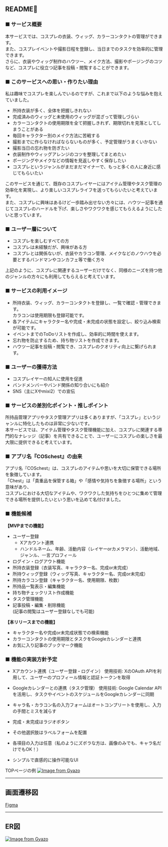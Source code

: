 ## README👗

### ■ サービス概要

本サービスでは、コスプレの衣装、ウィッグ、カラーコンタクトの管理ができます。  
また、コスプレイベントや撮影日程を登録し、当日までのタスクを効率的に管理できます。  
さらに、衣装やウィッグ制作のハウツー、メイク方法、撮影やポージングのコツなど、コスプレに役立つ記事を投稿・閲覧することができます。


### ■ このサービスへの思い・作りたい理由

私は趣味でコスプレを楽しんでいるのですが、これまで以下のような悩みを抱えていました。

- 所持衣装が多く、全体を把握しきれない
- 完成済みのウィッグと未使用のウィッグが混ざって管理しづらい
- カラーコンタクトの使用期限を全て把握しきれず、期限切れを見落としてしまうことがある
- 毎回キャラクター別のメイク方法に苦戦する
- 撮影までに作らなければならないものが多く、予定管理がうまくいかない
- 撮影当日の忘れ物を防ぎたい
- 衣装制作やウィッグアレンジのコツを整理してまとめたい
- ポージングやメイクなどの情報を見返しやすく保存したい
- コスプレというジャンルがまだまだマイナーで、もっと多くの人に身近に感じてもらいたい

このサービスを通じて、既存のコスプレイヤーにはアイテム管理やタスク管理の効率化を実現し、より楽しいコスプレライフを送ってもらいたいと考えています。  
また、コスプレに興味はあるけど一歩踏み出せない方々には、ハウツー記事を通じてコスプレのハードルを下げ、楽しさやワクワクを感じてもらえるようにしたいと思っています。


### ■ ユーザー層について

- コスプレを楽しむすべての方
- コスプレは未経験だが、興味がある方
- コスプレとは関係ないが、衣装やカラコン管理、メイクなどのノウハウを必要とするバンドマンやコンカフェ等で働く方々

上記のように、コスプレに関連するユーザーだけでなく、同様のニーズを持つ他のジャンルの方々にも利用してもらえると考えています。


### ■ サービスの利用イメージ

- 所持衣装、ウィッグ、カラーコンタクトを登録し、一覧で確認・管理できます。  
  カラコンは使用期限も登録可能です。
- 各アイテムにキャラクター名や完成・未完成の状態を設定し、絞り込み検索が可能です。
- イベントまでのToDoリストを作成し、効率的に時間を使えます。
- 忘れ物を防止するため、持ち物リストを作成できます。
- ハウツー記事を投稿・閲覧でき、コスプレのクオリティ向上に繋げられます。


### ■ ユーザーの獲得方法

- コスプレイヤーの知人に使用を促進
- バンドメンバーやバンド関係の知り合いにも紹介
- SNS（主にXやmixi2）での宣伝


### ■ サービスの差別化ポイント・推しポイント

所持品管理アプリやタスク管理アプリは多くありますが、「コスプレ」というジャンルに特化したものは非常に少ないです。  
本サービスでは、アイテム管理やタスク管理機能に加え、コスプレに関連する専門的なナレッジ（記事）を共有できることで、ユーザーにコスプレの楽しさを最大限に提供できると考えています。


### ■ アプリ名『COSchest』の由来

アプリ名『COSchest』は、コスプレのアイテムや思いを大切に保管できる場所を象徴しています。  
「Chest」は「貴重品を保管する箱」や「感情や気持ちを象徴する場所」という意味があり、  
コスプレにおける大切なアイテムや、ワクワクした気持ちをひとつに集めて管理できる場所を提供したいという思いを込めて名付けました。


### ■ 機能候補

**【MVPまでの機能】**

- ユーザー登録
  - Xアカウント連携
  - ハンドルネーム、年齢、活動内容（レイヤーorカメラマン）、活動地域、ジャンル、一言プロフィール
- ログイン・ログアウト機能
- 所持衣装登録（衣装写真、キャラクター名、完成or未完成）
- 所持ウィッグ登録（ウィッグ写真、キャラクター名、完成or未完成）
- 所持カラコン登録（キャラクター名、使用期限、枚数）
- 所持品一覧表示・編集機能
- 持ち物チェックリスト作成機能
- タスク管理機能
- 記事投稿・編集・削除機能  
  (記事の閲覧はユーザー登録なしでも可能)

**【本リリースまでの機能】**

- キャラクター名や完成or未完成状態での検索機能
- カラーコンタクトの使用期限とタスクをGoogleカレンダーと連携
- お気に入り記事のブックマーク機能



### ■ 機能の実装方針予定

- Xアカウント連携（ユーザー登録・ログイン）
  使用技術: XのOAuth APIを利用して、ユーザーのプロフィール情報と認証トークンを取得
- Googleカレンダーとの連携（タスク管理）
  使用技術: Google Calendar APIを活用し、タスクやイベントのスケジュールをGoogleカレンダーに同期

- キャラ名・カラコン名の入力フォームはオートコンプリートを使用し、入力の手間とミスを減らす
- 完成・未完成はラジオボタン
- その他選択肢はラベルフォームを配置
- 各項目の入力は任意（私のようにズボラな方は、画像のみでも、キャラ名だけでもOK！）
- シンプルで直感的に操作可能なUI

TOPページの例
[![Image from Gyazo](https://i.gyazo.com/a810b2feba797d38bd0f722df0b725b7.png)](https://gyazo.com/a810b2feba797d38bd0f722df0b725b7)

***

## 画面遷移図

[Figma](https://www.figma.com/design/7vOprCqpanPIMHVg1wnjK6/COSchest?node-id=0-1&t=Ar21r0uWeIRnZrLN-1)

***

## ER図

[![Image from Gyazo](https://i.gyazo.com/1ba9b5d94a1cdb9e19d979b38627b281.png)](https://gyazo.com/1ba9b5d94a1cdb9e19d979b38627b281)
